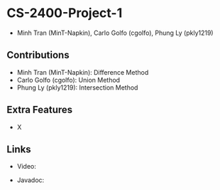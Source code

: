 # CS-2400-Project-1

- Minh Tran (MinT-Napkin), Carlo Golfo (cgolfo), Phung Ly (pkly1219)

## Contributions

- Minh Tran (MinT-Napkin): Difference Method
- Carlo Golfo (cgolfo): Union Method
- Phung Ly (pkly1219): Intersection Method

## Extra Features
- X

## Links

- Video:

- Javadoc: 

